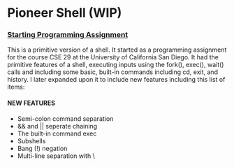 # Pioneer Shell (WIP)
### [Starting Programming Assignment](https://cse29.site/pa4)

<p>This is a primitive version of a shell. It started as a programming assignment for the course CSE 29 at the University of California San Diego. It had the primitive features of a shell, executing inputs using the fork(), exec(), wait() calls and including some basic, built-in commands including cd, exit, and history. I later expanded upon it to include new features including this list of items:</p>
<h4>NEW FEATURES</h4>
<ul>
<li>Semi-colon command separation</li>
<li>&& and || seperate chaining</li>
<li>The built-in command exec</li>
<li>Subshells</li>
<li>Bang (!) negation</li>
<li>Multi-line separation with \</li>
